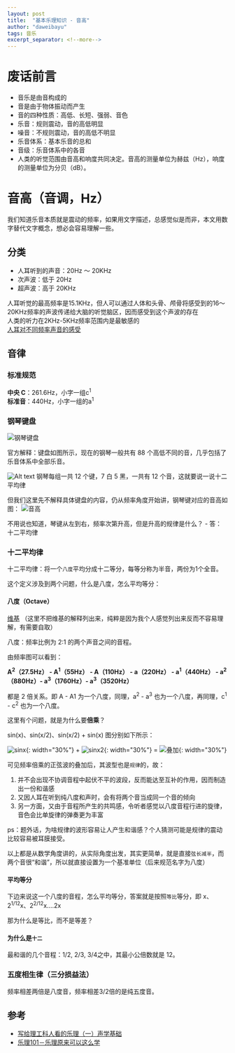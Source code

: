 ```yaml
---
layout: post
title:  "基本乐理知识 - 音高"
author: "daweibayu"
tags: 音乐
excerpt_separator: <!--more-->
---
```


<!--more-->

# 废话前言

* 音乐是由音构成的
* 音是由于物体振动而产生
* 音的四种性质：高低、长短、强弱、音色
* 乐音：规则震动，音的高低明显
* 噪音：不规则震动，音的高低不明显
* 乐音体系：基本乐音的总和
* 音级：乐音体系中的各音
* 人类的听觉范围由音高和响度共同决定。音高的测量单位为赫兹（Hz），响度的测量单位为分贝（dB）。

# 音高（音调，Hz）

我们知道乐音本质就是震动的频率，如果用文字描述，总感觉似是而非，本文用数字替代文字概念，想必会容易理解一些。

## 分类

* 人耳听到的声音：20Hz ～ 20KHz
* 次声波：低于 20Hz
* 超声波：高于 20KHz


人耳听觉的最高频率是15.1KHz，但人可以通过人体和头骨、颅骨将感受到的16～20KHz频率的声波传递给大脑的听觉脑区，因而感受到这个声波的存在  
人类的听力在2KHz-5KHz频率范围内是最敏感的  
[人耳对不同频率声音的感受](https://www.sohu.com/a/163662360_703372)

## 音律

### 标准规范

**中央 C**：261.6Hz，小字一组c<sup>1</sup>  
**标准音**：440Hz，小字一组的a<sup>1</sup>

### 钢琴键盘

![钢琴键盘](/assets/images/piano_keys.png)

官方解释：键盘如图所示，现在的钢琴一般共有 88 个高低不同的音，几乎包括了乐音体系中全部乐音。

![Alt text](../assets/images/piano_unit_group.png)
钢琴每组一共 12 个键，7 白 5 黑，一共有 12 个音，这就要说一说十二平均律

但我们这里先不解释具体键盘的内容，仍从频率角度开始讲，钢琴键对应的音高如图：
![音高](../assets/images/faderpro-note-frequency-chart-1100x786.png)

不用说也知道，琴键从左到右，频率次第升高，但是升高的规律是什么？ - 答：十二平均律

### 十二平均律

十二平均律：将一个`八度`平均分成十二等分，每等分称为半音，两份为1个全音。

这个定义涉及到两个问题，什么是八度，怎么平均等分：

#### 八度（Octave）

[维基](https://zh.wikipedia.org/zh-hans/%E5%85%AB%E5%BA%A6) （这里不把维基的解释列出来，纯粹是因为我个人感觉列出来反而不容易理解，有需要自取）

八度：频率比例为 2:1 的两个声音之间的音程。

由频率图可以看到：

**A<sup>2</sup>（27.5Hz） - A<sup>1</sup>（55Hz） - A（110Hz） - a（220Hz） - a<sup>1</sup>（440Hz） - a<sup>2</sup>（880Hz）- a<sup>3</sup>（1760Hz）- a<sup>3</sup>（3520Hz）**

都是 2 倍关系。即 A - A1 为一个八度，同理，a<sup>2</sup> - a<sup>3</sup> 也为一个八度，再同理，c<sup>1</sup> - c<sup>2</sup> 也为一个八度。

这里有个问题，就是为什么要**倍乘**？

sin(x)、sin(x/2)、sin(x/2) + sin(x)  图分别如下所示：

![sinx](../assets/images/sinx.png){: width="30%"} + ![sinx2](../assets/images/sinx2.png){: width="30%"}  = ![叠加](../assets/images/sinxpxinx2.png){: width="30%"}

可见频率倍乘的正弦波的叠加后，其波型也是`规律`的，故：

1. 并不会出现不协调音程中起伏不平的波段，反而能达至互补的作用，因而制造出一份和谐感  
2. 又因人耳在听到纯八度和声时，会有将两个音当成同一个音的倾向  
3. 另一方面，又由于音程所产生的共鸣感，令听者感觉以八度音程行进的旋律，音色会比单旋律的弹奏更为丰富

ps：题外话，为啥规律的波形容易让人产生和谐感？个人猜测可能是规律的震动比较容易被耳膜接受。

以上都是从数学角度讲的，从实际角度出发，其实更简单，就是直接`弦长减半`，而两个音很“和谐”，所以就直接设置为一个基准单位（后来规范名字为八度）

#### 平均等分

下边来说这一个八度的音程，怎么平均等分，答案就是按照`等比`等分，即 x、2<sup>1/12</sup>x、2<sup>2/12</sup>x....2x

那为什么是等比，而不是等差？

#### 为什么是`十二`

最和谐的几个音程：1/2, 2/3, 3/4之中，其最小公倍数就是 12。

### 五度相生律（三分损益法）

频率相差两倍是八度音，频率相差3/2倍的是纯五度音。


## 参考

* [写给理工科人看的乐理（一）声学基础](https://zhuanlan.zhihu.com/p/395134247)
* [乐理101－乐理原来可以这么学](https://zhuanlan.zhihu.com/p/24538434)